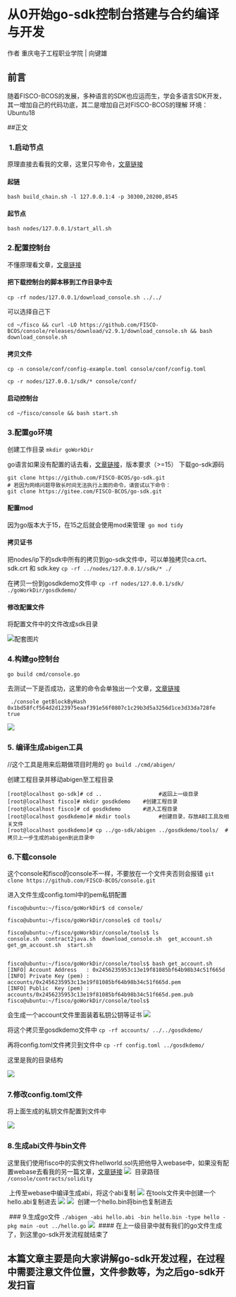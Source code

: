 # 从0开始go-sdk控制台搭建与合约编译与开发
作者 重庆电子工程职业学院 | 向键雄
## 前言
随着FISCO-BCOS的发展，多种语言的SDK也应运而生，学会多语言SDK开发，其一增加自己的代码功底，其二是增加自己对FISCO-BCOS的理解
环境：Ubuntu18

##正文
​
###  1.启动节点
原理直接去看我的文章，这里只写命令，[文章链接](https://blog.csdn.net/qq_57309855/article/details/126180787?spm=1001.2014.3001.5501)
#### 起链
` bash build_chain.sh -l 127.0.0.1:4 -p 30300,20200,8545 `

#### 起节点 
` bash nodes/127.0.0.1/start_all.sh `

### 2.配置控制台
不懂原理看文章，[文章链接](https://blog.csdn.net/qq_57309855/article/details/126180787?spm=1001.2014.3001.5501)

#### 把下载控制台的脚本移到工作目录中去

` cp -rf nodes/127.0.0.1/download_console.sh ../../ `

可以选择自己下 
```
cd ~/fisco && curl -LO https://github.com/FISCO-BCOS/console/releases/download/v2.9.1/download_console.sh && bash download_console.sh
```

#### 拷贝文件
```
cp -n console/conf/config-example.toml console/conf/config.toml

cp -r nodes/127.0.0.1/sdk/* console/conf/
```

#### 启动控制台
```
cd ~/fisco/console && bash start.sh
``````
### 3.配置go环境
创建工作目录
` mkdir goWorkDir ` 

go语言如果没有配置的话去看，[文章链接](https://blog.csdn.net/qq_57309855/article/details/126415494?spm=1001.2014.3001.5502)，版本要求（>=15）
下载go-sdk源码 
```
git clone https://github.com/FISCO-BCOS/go-sdk.git
# 若因为网络问题导致长时间无法执行上面的命令，请尝试以下命令：
git clone https://gitee.com/FISCO-BCOS/go-sdk.git
```

#### 配置mod
因为go版本大于15，在15之后就会使用mod来管理 
` go mod tidy `

#### 拷贝证书
把nodes/ip下的sdk中所有的拷贝到go-sdk文件中，可以单独拷贝ca.crt、sdk.crt 和 sdk.key
`cp -rf ../nodes/127.0.0.1//sdk/* ./ `

在拷贝一份到gosdkdemo文件中
` cp -rf nodes/127.0.0.1/sdk/ ./goWorkDir/gosdkdemo/ `

#### 修改配置文件
将配置文件中的文件改成sdk目录

![配套图片](img/图片1.png)

 
### 4.构建go控制台
` go build cmd/console.go `

去测试一下是否成功，这里的命令会单独出一个文章，[文章链接](https://blog.csdn.net/qq_57309855/article/details/126453983?spm=1001.2014.3001.5502)
```
 ./console getBlockByHash 0x1bd58fcf564d2d123975eaaf391e56f0807c1c29b3d5a3256d1ce3d33da728fe true
```
![](img/图片2.png)
​ 
### 5. 编译生成abigen工具
//这个工具是用来后期做项目时用的
` go build ./cmd/abigen/ `

创建工程目录并移动abigen至工程目录
```
[root@localhost go-sdk]# cd ..                  #返回上一级目录
[root@localhost fisco]# mkdir gosdkdemo    #创建工程目录
[root@localhost fisco]# cd gosdkdemo       #进入工程目录
[root@localhost gosdkdemo]# mkdir tools         #创建目录，存放ABI工具及相关文件
[root@localhost gosdkdemo]# cp ../go-sdk/abigen ../gosdkdemo/tools/  #拷贝上一步生成的abigen到此目录中
```

### 6.下载console
这个console和fisco的console不一样，不要放在一个文件夹否则会报错
` git clone https://github.com/FISCO-BCOS/console.git `

进入文件生成config.toml中的pem私钥配置
```
fisco@ubuntu:~/fisco/goWorkDir$ cd console/

fisco@ubuntu:~/fisco/goWorkDir/console$ cd tools/

fisco@ubuntu:~/fisco/goWorkDir/console/tools$ ls
console.sh  contract2java.sh  download_console.sh  get_account.sh  get_gm_account.sh  start.sh


fisco@ubuntu:~/fisco/goWorkDir/console/tools$ bash get_account.sh 
[INFO] Account Address   : 0x2456235953c13e19f81085bf64b98b34c51f665d
[INFO] Private Key (pem) : accounts/0x2456235953c13e19f81085bf64b98b34c51f665d.pem
[INFO] Public  Key (pem) : accounts/0x2456235953c13e19f81085bf64b98b34c51f665d.pem.pub
fisco@ubuntu:~/fisco/goWorkDir/console/tools$ 
```
会生成一个account文件里面装着私钥公钥等证书
​![](img/图片3.png)
 
将这个拷贝至gosdkdemo文件中
` cp -rf accounts/ ../../gosdkdemo/ `

再将config.toml文件拷贝到文件中
` cp -rf config.toml ../gosdkdemo/ `

这里是我的目录结构

![](img/图片4.png)​

### 7.修改config.toml文件
将上面生成的私钥文件配置到文件中

![](img/图片5.png)
​
### 8.生成abi文件与bin文件
这里我们使用fisco中的实例文件hellworld.sol先把他导入webase中，如果没有配置webase去看我的另一篇文章，[文章链接](https://blog.csdn.net/qq_57309855/article/details/126453496?spm=1001.2014.3001.5501)
![](img/图片6.png)
 目录路径
` /console/contracts/solidity `

 上传至webase中编译生成abi，将这个abi复制
![](img/图片7.png)
​
 在tools文件夹中创建一个hello.abi复制进去
![](img/图片8.png)
![](img/图片9.png)
 创建一个hello.bin将bin也复制进去

 ### 9.生成go文件
` ./abigen -abi hello.abi -bin hello.bin -type hello -pkg main -out ../hello.go `
![](img/图片10.png)
 #### 在上一级目录中就有我们的go文件生成了，到这里go-sdk开发流程就结束了

## 本篇文章主要是向大家讲解go-sdk开发过程，在过程中需要注意文件位置，文件参数等，为之后go-sdk开发扫盲